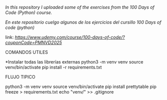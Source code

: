 *In this repository I uploaded some of the exercises from the 100 Days of Code (Python) course.*

*En este repositorio cuelgo algunos de los ejercicios del cursillo 100 Days of code (python)*

link:
_https://www.udemy.com/course/100-days-of-code/?couponCode=PMNVD2025_




COMANDOS UTILES

*Instalar todas las librerías externas
python3 -m venv venv
source venv/bin/activate
pip install -r requirements.txt

FLUJO TIPICO

python3 -m venv venv
source venv/bin/activate
pip install prettytable
pip freeze > requirements.txt
echo "venv/" >> .gitignore
